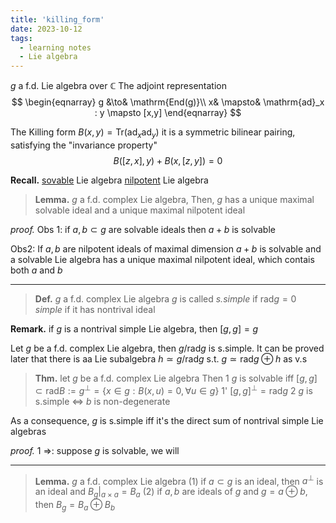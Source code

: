 ```yaml
---
title: 'killing_form'
date: 2023-10-12
tags:
  - learning notes
  - Lie algebra
---
```

$g$ a f.d. Lie algebra over $\mathbb C$
The adjoint representation 
$$
\begin{eqnarray}
g &\to& \mathrm{End(g)}\\
x& \mapsto& \mathrm{ad}_x : y \mapsto [x,y]
\end{eqnarray}
$$

The Killing form $B(x,y) = \mathrm{Tr} (\mathrm {ad}_x \mathrm {ad}_y)$
it is a symmetric bilinear pairing, satisfying the "invariance property"
$$
B([z,x],y) + B(x,[z,y]) = 0
$$

**Recall.**
[sovable]() Lie algebra
[nilpotent]() Lie algebra

>**Lemma.**
>$g$ a f.d. complex Lie algebra,
>Then, $g$ has a unique maximal solvable ideal and a unique maximal nilpotent ideal

*proof.*
Obs 1: if $a,b \subset g$ are solvable ideals then $a+b$ is solvable

Obs2: If $a,b$ are nilpotent ideals of maximal dimension
$a+b$ is solvable and a solvable Lie algebra has a unique maximal nilpotent ideal, which contais both $a$ and $b$


---
>**Def.**
>$g$ a f.d. complex Lie algebra
>$g$ is called *s.simple* if $\mathrm{rad} g = 0$
>*simple* if it has nontrival ideal

**Remark.**
if $g$ is a nontrival simple Lie algebra, then $[g,g]=g$

Let $g$ be a f.d. complex Lie algebra, then $g/\mathrm{rad}g$ is s.simple.
It can be proved later that there is aa Lie subalgebra $h\simeq g/\mathrm{rad}g$ s.t. $g\simeq \mathrm{rad} g \oplus h$ as v.s


>**Thm.**
>let $g$ be a f.d. complex Lie algebra
>Then
>1 $g$ is solvable iff $[g,g] \subset \mathrm{rad}B:=g^{\bot } = \{x \in g : B(x,u)=0,\forall u \in g\}$
>1' $[g,g]^\bot = \mathrm{rad}g$
>2 $g$ is s.simple $\Leftrightarrow$ $b$ is non-degenerate

As a consequence, $g$ is s.simple iff it's the direct sum of nontrival simple Lie algebras

*proof.*
1 $\Rightarrow$: suppose $g$ is solvable, we will


---
>**Lemma.**
>$g$ a f.d. complex Lie algebra
>(1) if $a \subset g$ is an ideal, then $a^\bot$ is an ideal and $B_g|_{a\times a} = B_a$
>(2) if $a,b$ are ideals of $g$ and $g=a\oplus b$, then $B_g=B_a\oplus B_b$